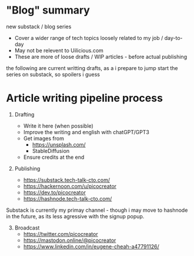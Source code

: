 # "Blog" summary

new substack / blog series 
- Cover a wider range of tech topics loosely related to my job / day-to-day
- May not be relevent to Uilicious.com 
- These are more of loose drafts / WIP articles - before actual publishing

the following are current writting drafts, as a i prepare to jump start the series on substack, so spoilers i guess

# Article writing pipeline process

1) Drafting
    - Write it here (when possible)
    - Improve the writing and english with chatGPT/GPT3
    - Get images from
        - https://unsplash.com/
        - StableDiffusion
	- Ensure credits at the end 

2) Publishing
    - https://substack.tech-talk-cto.com/
    - https://hackernoon.com/u/picocreator
    - https://dev.to/picocreator
    - https://hashnode.tech-talk-cto.com/

Substack is currently my primay channel - though i may move to hashnode in the future, as its less agressive with the signup popup.

3) Broadcast
    - https://twitter.com/picocreator
    - https://mastodon.online/@picocreator
    - https://www.linkedin.com/in/eugene-cheah-a47791126/
    